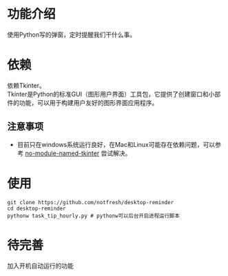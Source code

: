 # 功能介绍
使用Python写的弹窗，定时提醒我们干什么事。

# 依赖
依赖Tkinter。  
Tkinter是Python的标准GUI（图形用户界面）工具包，它提供了创建窗口和小部件的功能，可以用于构建用户友好的图形界面应用程序。

## 注意事项
- 目前只在windows系统运行良好，在Mac和Linux可能存在依赖问题，可以参考 [no-module-named-tkinter](https://stackoverflow.com/questions/25905540/importerror-no-module-named-tkinter) 尝试解决。


# 使用
```
git clone https://github.com/notfresh/desktop-reminder
cd desktop-reminder
pythonw task_tip_hourly.py # pythonw可以后台开启进程运行脚本  
```
# 待完善
加入开机自动运行的功能
